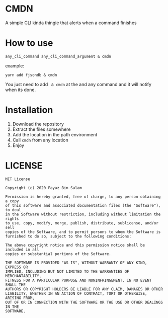 # CMDN
A simple CLI kinda thingie that alerts when a command finishes

# How to use
```
any_cli_command any_cli_command_argument & cmdn
```

example:

```
yarn add fjsondb & cmdn
```

You just need to add ` & cmdn` at the and any command and it will notify when its done.

# Installation
1. Download the repository
2. Extract the files somewhere
3. Add the location in the path environment
4. Call `cmdn` from any location
5. Enjoy

# LICENSE
```
MIT License

Copyright (c) 2020 Fayaz Bin Salam

Permission is hereby granted, free of charge, to any person obtaining a copy
of this software and associated documentation files (the "Software"), to deal
in the Software without restriction, including without limitation the rights
to use, copy, modify, merge, publish, distribute, sublicense, and/or sell
copies of the Software, and to permit persons to whom the Software is
furnished to do so, subject to the following conditions:

The above copyright notice and this permission notice shall be included in all
copies or substantial portions of the Software.

THE SOFTWARE IS PROVIDED "AS IS", WITHOUT WARRANTY OF ANY KIND, EXPRESS OR
IMPLIED, INCLUDING BUT NOT LIMITED TO THE WARRANTIES OF MERCHANTABILITY,
FITNESS FOR A PARTICULAR PURPOSE AND NONINFRINGEMENT. IN NO EVENT SHALL THE
AUTHORS OR COPYRIGHT HOLDERS BE LIABLE FOR ANY CLAIM, DAMAGES OR OTHER
LIABILITY, WHETHER IN AN ACTION OF CONTRACT, TORT OR OTHERWISE, ARISING FROM,
OUT OF OR IN CONNECTION WITH THE SOFTWARE OR THE USE OR OTHER DEALINGS IN THE
SOFTWARE.

```